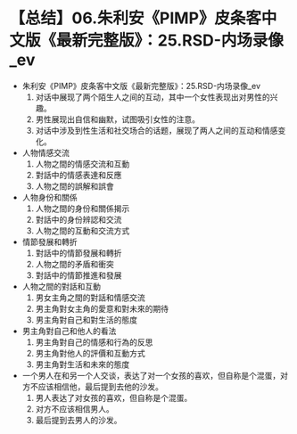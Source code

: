# 【总结】06.朱利安《PIMP》皮条客中文版《最新完整版》：25.RSD-内场录像_ev

-   朱利安《PIMP》皮条客中文版《最新完整版》：25.RSD-内场录像_ev
    1.  对话中展现了两个陌生人之间的互动，其中一个女性表现出对男性的兴趣。
    2.  男性展现出自信和幽默，试图吸引女性的注意。
    3.  对话中涉及到性生活和社交场合的话题，展现了两人之间的互动和情感变化。
-   人物情感交流
    1.  人物之間的情感交流和互動
    2.  對話中的情感表達和反應
    3.  人物之間的誤解和誤會
-   人物身份和關係
    1.  人物之間的身份和關係揭示
    2.  對話中的身份辨認和交流
    3.  人物之間的互動和交流方式
-   情節發展和轉折
    1.  對話中的情節發展和轉折
    2.  人物之間的矛盾和衝突
    3.  對話中的情節推進和發展
-   人物之間的對話和互動
    1.  男女主角之間的對話和情感交流
    2.  男主角對女主角的愛意和對未來的期待
    3.  男主角對自己和對生活的態度
-   男主角對自己和他人的看法
    1.  男主角對自己的情感和行為的反思
    2.  男主角對他人的評價和互動方式
    3.  男主角對生活和未來的態度
-   一个男人在和另一个人交谈，表达了对一个女孩的喜欢，但自称是个混蛋，对方不应该相信他，最后提到去他的沙发。
    1.  男人表达了对女孩的喜欢，但自称是个混蛋。
    2.  对方不应该相信男人。
    3.  最后提到去男人的沙发。